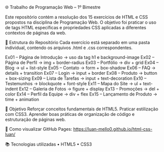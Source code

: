 🌐 Trabalho de Programação Web – 1º Bimestre

 Este repositório contém a resolução dos 15 exercícios de HTML e CSS propostos na disciplina de Programação Web.
O objetivo foi praticar o uso de tags HTML específicas e propriedades CSS aplicadas a diferentes contextos de páginas da web.

📂 Estrutura do Repositório
Cada exercício está separado em uma pasta individual, contendo os arquivos .html e .css correspondentes.

Ex01 – Página de Introdução → uso da tag h1 e background-image
Ex02 – Página de Perfil → img + border-radius
Ex03 – Portfólio → div + grid
Ex04 – Blog → ul + list-style
Ex05 – Contato → form + box-shadow
Ex06 – FAQ → details + transition
Ex07 – Login → input + border
Ex08 – Produto → button + box-sizing
Ex09 – Lista de Tarefas → input + text-decoration
Ex10 – Testemunhos → blockquote + font-style
Ex11 – Mapa do Site → ul + text-indent
Ex12 – Galeria de Fotos → figure + display
Ex13 – Promoções → del + color
Ex14 – Perfil da Equipe → div + flex
Ex15 – Lançamento de Produto → time + animation

🎯 Objetivo
Reforçar conceitos fundamentais de HTML5.
Praticar estilização com CSS3.
Aprender boas práticas de organização de código e estruturação de páginas web.

🚀 Como visualizar
GitHub Pages:
https://luan-mello0.github.io/html-css-luan/

📚 Tecnologias utilizadas
• HTML5
• CSS3
